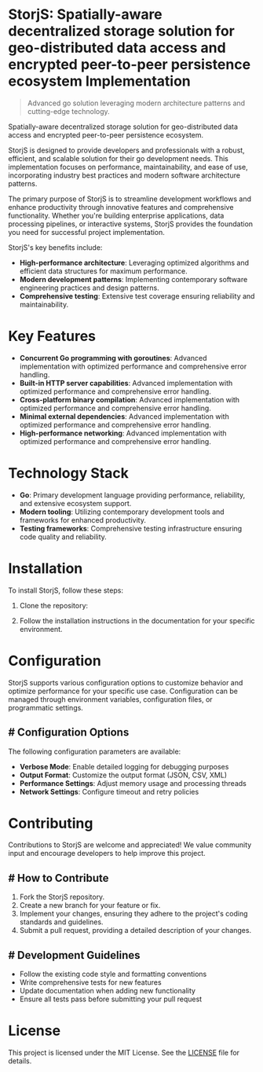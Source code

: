 <!-- fallback_StorjS_20250803023203_93880 -->

# StorjS: Spatially-aware decentralized storage solution for geo-distributed data access and encrypted peer-to-peer persistence ecosystem Implementation
> Advanced go solution leveraging modern architecture patterns and cutting-edge technology.

Spatially-aware decentralized storage solution for geo-distributed data access and encrypted peer-to-peer persistence ecosystem.

StorjS is designed to provide developers and professionals with a robust, efficient, and scalable solution for their go development needs. This implementation focuses on performance, maintainability, and ease of use, incorporating industry best practices and modern software architecture patterns.

The primary purpose of StorjS is to streamline development workflows and enhance productivity through innovative features and comprehensive functionality. Whether you're building enterprise applications, data processing pipelines, or interactive systems, StorjS provides the foundation you need for successful project implementation.

StorjS's key benefits include:

* **High-performance architecture**: Leveraging optimized algorithms and efficient data structures for maximum performance.
* **Modern development patterns**: Implementing contemporary software engineering practices and design patterns.
* **Comprehensive testing**: Extensive test coverage ensuring reliability and maintainability.

# Key Features

* **Concurrent Go programming with goroutines**: Advanced implementation with optimized performance and comprehensive error handling.
* **Built-in HTTP server capabilities**: Advanced implementation with optimized performance and comprehensive error handling.
* **Cross-platform binary compilation**: Advanced implementation with optimized performance and comprehensive error handling.
* **Minimal external dependencies**: Advanced implementation with optimized performance and comprehensive error handling.
* **High-performance networking**: Advanced implementation with optimized performance and comprehensive error handling.

# Technology Stack

* **Go**: Primary development language providing performance, reliability, and extensive ecosystem support.
* **Modern tooling**: Utilizing contemporary development tools and frameworks for enhanced productivity.
* **Testing frameworks**: Comprehensive testing infrastructure ensuring code quality and reliability.

# Installation

To install StorjS, follow these steps:

1. Clone the repository:


2. Follow the installation instructions in the documentation for your specific environment.

# Configuration

StorjS supports various configuration options to customize behavior and optimize performance for your specific use case. Configuration can be managed through environment variables, configuration files, or programmatic settings.

## # Configuration Options

The following configuration parameters are available:

* **Verbose Mode**: Enable detailed logging for debugging purposes
* **Output Format**: Customize the output format (JSON, CSV, XML)
* **Performance Settings**: Adjust memory usage and processing threads
* **Network Settings**: Configure timeout and retry policies

# Contributing

Contributions to StorjS are welcome and appreciated! We value community input and encourage developers to help improve this project.

## # How to Contribute

1. Fork the StorjS repository.
2. Create a new branch for your feature or fix.
3. Implement your changes, ensuring they adhere to the project's coding standards and guidelines.
4. Submit a pull request, providing a detailed description of your changes.

## # Development Guidelines

* Follow the existing code style and formatting conventions
* Write comprehensive tests for new features
* Update documentation when adding new functionality
* Ensure all tests pass before submitting your pull request

# License

This project is licensed under the MIT License. See the [LICENSE](https://github.com/gary111868/StorjS/blob/main/LICENSE) file for details.
